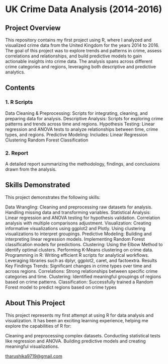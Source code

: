 # UK Crime Data Analysis (2014-2016)

## Project Overview

This repository contains my first project using R, where I analyzed and visualized crime data from the United Kingdom for the years 2014 to 2016. The goal of this project was to explore trends and patterns in crime, assess correlations and relationships, and build predictive models to gain actionable insights into crime data. The analysis spans across different crime categories and regions, leveraging both descriptive and predictive analytics.

## Contents

### 1. R Scripts

Data Cleaning & Preprocessing: Scripts for integrating, cleaning, and preparing data for analysis.
Descriptive Analysis: Scripts for exploring crime patterns and trends across time and regions.
Hypothesis Testing: Linear regression and ANOVA tests to analyze relationships between time, crime types, and regions.
Predictive Modeling: Includes:
Linear Regression
Clustering
Random Forest Classification


### 2. Report

A detailed report summarizing the methodology, findings, and conclusions drawn from the analysis.



## Skills Demonstrated

This project demonstrates the following skills:

Data Wrangling:
Cleaning and preprocessing raw datasets for analysis.
Handling missing data and transforming variables.
Statistical Analysis:
Linear regression and ANOVA testing for hypothesis validation.
Correlation analysis with multiple comparisons adjustment.
Visualization:
Creating informative visualizations using ggplot2 and Plotly.
Using clustering visualizations to interpret groupings.
Predictive Modeling:
Building and interpreting linear regression models.
Implementing Random Forest classification models for predictions.
Clustering:
Using the Elbow Method to identify optimal clusters.
Performing K-Means clustering on crime data.
Programming in R:
Writing efficient R scripts for analytical workflows.
Leveraging libraries such as dplyr, ggplot2, caret, and factoextra.
Results
Key Findings
Trends: Significant changes in crime types over time and across regions.
Correlations: Strong relationships between specific crime categories and time.
Clustering: Identified meaningful groupings of regions based on crime patterns.
Classification: Successfully trained a Random Forest model to predict regions based on crime types 

## About This Project
This project represents my first attempt at using R for data analysis and visualization. It has been an exciting learning experience, helping me explore the capabilities of R for:

Cleaning and preprocessing complex datasets.
Conducting statistical tests like regression and ANOVA.
Building predictive models and creating meaningful visualizations.


tharushika9719@gmail.com
